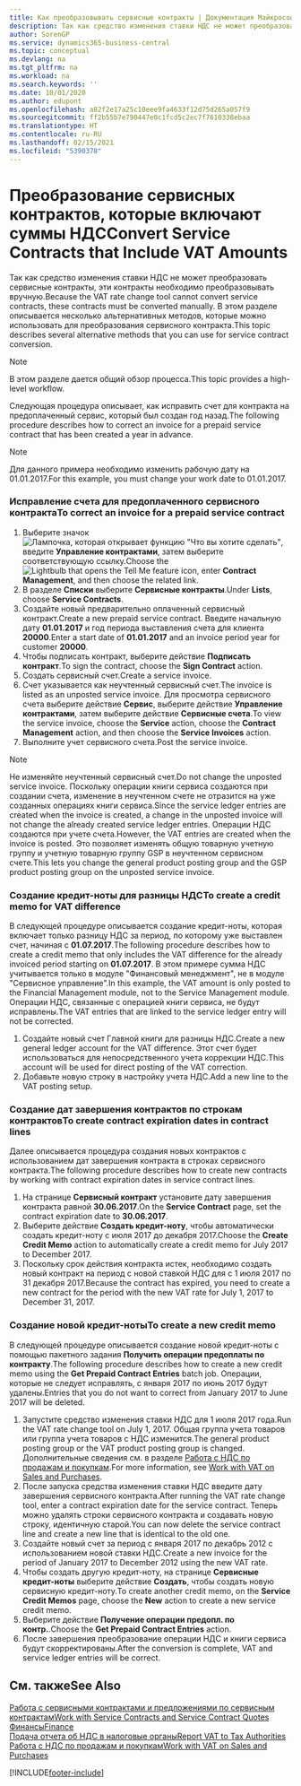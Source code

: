 ```yaml
---
title: Как преобразовывать сервисные контракты | Документация Майкрософт
description: Так как средство изменения ставки НДС не может преобразовать сервисные контракты, эти контракты необходимо преобразовывать вручную. В этом разделе описывается несколько альтернативных методов, которые можно использовать для преобразования сервисного контракта.
author: SorenGP
ms.service: dynamics365-business-central
ms.topic: conceptual
ms.devlang: na
ms.tgt_pltfrm: na
ms.workload: na
ms.search.keywords: ''
ms.date: 10/01/2020
ms.author: edupont
ms.openlocfilehash: a82f2e17a25c10eee9fa4633f12d75d265a057f9
ms.sourcegitcommit: ff2b55b7e790447e0c1fcd5c2ec7f7610338ebaa
ms.translationtype: HT
ms.contentlocale: ru-RU
ms.lasthandoff: 02/15/2021
ms.locfileid: "5390378"
---
```

# <a name="convert-service-contracts-that-include-vat-amounts"></a><span data-ttu-id="bfb7b-104">Преобразование сервисных контрактов, которые включают суммы НДС</span><span class="sxs-lookup"><span data-stu-id="bfb7b-104">Convert Service Contracts that Include VAT Amounts</span></span>
<span data-ttu-id="bfb7b-105">Так как средство изменения ставки НДС не может преобразовать сервисные контракты, эти контракты необходимо преобразовывать вручную.</span><span class="sxs-lookup"><span data-stu-id="bfb7b-105">Because the VAT rate change tool cannot convert service contracts, these contracts must be converted manually.</span></span> <span data-ttu-id="bfb7b-106">В этом разделе описывается несколько альтернативных методов, которые можно использовать для преобразования сервисного контракта.</span><span class="sxs-lookup"><span data-stu-id="bfb7b-106">This topic describes several alternative methods that you can use for service contract conversion.</span></span>  

> [!NOTE]  
>  <span data-ttu-id="bfb7b-107">В этом разделе дается общий обзор процесса.</span><span class="sxs-lookup"><span data-stu-id="bfb7b-107">This topic provides a high-level workflow.</span></span>  

 <span data-ttu-id="bfb7b-108">Следующая процедура описывает, как исправить счет для контракта на предоплаченный сервис, который был создан год назад.</span><span class="sxs-lookup"><span data-stu-id="bfb7b-108">The following procedure describes how to correct an invoice for a prepaid service contract that has been created a year in advance.</span></span>  

> [!NOTE]  
>  <span data-ttu-id="bfb7b-109">Для данного примера необходимо изменить рабочую дату на 01.01.2017.</span><span class="sxs-lookup"><span data-stu-id="bfb7b-109">For this example, you must change your work date to 01.01.2017.</span></span>  

### <a name="to-correct-an-invoice-for-a-prepaid-service-contract"></a><span data-ttu-id="bfb7b-110">Исправление счета для предоплаченного сервисного контракта</span><span class="sxs-lookup"><span data-stu-id="bfb7b-110">To correct an invoice for a prepaid service contract</span></span>  
1. <span data-ttu-id="bfb7b-111">Выберите значок ![Лампочка, которая открывает функцию "Что вы хотите сделать"](media/ui-search/search_small.png "Что вы хотите сделать"), введите **Управление контрактами**, затем выберите соответствующую ссылку.</span><span class="sxs-lookup"><span data-stu-id="bfb7b-111">Choose the ![Lightbulb that opens the Tell Me feature](media/ui-search/search_small.png "Tell me what you want to do") icon, enter **Contract Management**, and then choose the related link.</span></span>  
2. <span data-ttu-id="bfb7b-112">В разделе **Списки** выберите **Сервисные контракты**.</span><span class="sxs-lookup"><span data-stu-id="bfb7b-112">Under **Lists**, choose **Service Contracts**.</span></span>  
3. <span data-ttu-id="bfb7b-113">Создайте новый предварительно оплаченный сервисный контракт.</span><span class="sxs-lookup"><span data-stu-id="bfb7b-113">Create a new prepaid service contract.</span></span> <span data-ttu-id="bfb7b-114">Введите начальную дату **01.01.2017** и год периода выставления счета для клиента **20000**.</span><span class="sxs-lookup"><span data-stu-id="bfb7b-114">Enter a start date of **01.01.2017** and an invoice period year for customer **20000**.</span></span>  
4. <span data-ttu-id="bfb7b-115">Чтобы подписать контракт, выберите действие **Подписать контракт**.</span><span class="sxs-lookup"><span data-stu-id="bfb7b-115">To sign the contract, choose the **Sign Contract** action.</span></span>  
5. <span data-ttu-id="bfb7b-116">Создать сервисный счет.</span><span class="sxs-lookup"><span data-stu-id="bfb7b-116">Create a service invoice.</span></span>
6. <span data-ttu-id="bfb7b-117">Счет указывается как неучтенный сервисный счет.</span><span class="sxs-lookup"><span data-stu-id="bfb7b-117">The invoice is listed as an unposted service invoice.</span></span> <span data-ttu-id="bfb7b-118">Для просмотра сервисного счета выберите действие **Сервис**, выберите действие **Управление контрактами**, затем выберите действие **Сервисные счета**.</span><span class="sxs-lookup"><span data-stu-id="bfb7b-118">To view the service invoice, choose the **Service** action, choose the **Contract Management** action, and then choose the **Service Invoices** action.</span></span>  
7. <span data-ttu-id="bfb7b-119">Выполните учет сервисного счета.</span><span class="sxs-lookup"><span data-stu-id="bfb7b-119">Post the service invoice.</span></span>  

> [!NOTE]  
>  <span data-ttu-id="bfb7b-120">Не изменяйте неучтенный сервисный счет.</span><span class="sxs-lookup"><span data-stu-id="bfb7b-120">Do not change the unposted service invoice.</span></span> <span data-ttu-id="bfb7b-121">Поскольку операции книги сервиса создаются при создании счета, изменение в неучтенном счете не отразится на уже созданных операциях книги сервиса.</span><span class="sxs-lookup"><span data-stu-id="bfb7b-121">Since the service ledger entries are created when the invoice is created, a change in the unposted invoice will not change the already created service ledger entries.</span></span> <span data-ttu-id="bfb7b-122">Операции НДС создаются при учете счета.</span><span class="sxs-lookup"><span data-stu-id="bfb7b-122">However, the VAT entries are created when the invoice is posted.</span></span> <span data-ttu-id="bfb7b-123">Это позволяет изменять общую товарную учетную группу и учетную товарную группу GSP в неучтенном сервисном счете.</span><span class="sxs-lookup"><span data-stu-id="bfb7b-123">This lets you change the general product posting group and the GSP product posting group on the unposted service invoice.</span></span>  

### <a name="to-create-a-credit-memo-for-vat-difference"></a><span data-ttu-id="bfb7b-124">Создание кредит-ноты для разницы НДС</span><span class="sxs-lookup"><span data-stu-id="bfb7b-124">To create a credit memo for VAT difference</span></span>  
<span data-ttu-id="bfb7b-125">В следующей процедуре описывается создание кредит-ноты, которая включает только разницу НДС за период, по которому уже выставлен счет, начиная с **01.07.2017**.</span><span class="sxs-lookup"><span data-stu-id="bfb7b-125">The following procedure describes how to create a credit memo that only includes the VAT difference for the already invoiced period starting on **01.07.2017**.</span></span> <span data-ttu-id="bfb7b-126">В этом примере сумма НДС учитывается только в модуле "Финансовый менеджмент", не в модуле "Сервисное управление".</span><span class="sxs-lookup"><span data-stu-id="bfb7b-126">In this example, the VAT amount is only posted to the Financial Management module, not to the Service Management module.</span></span> <span data-ttu-id="bfb7b-127">Операции НДС, связанные с операцией книги сервиса, не будут исправлены.</span><span class="sxs-lookup"><span data-stu-id="bfb7b-127">The VAT entries that are linked to the service ledger entry will not be corrected.</span></span>  

1. <span data-ttu-id="bfb7b-128">Создайте новый счет Главной книги для разницы НДС.</span><span class="sxs-lookup"><span data-stu-id="bfb7b-128">Create a new general ledger account for the VAT difference.</span></span> <span data-ttu-id="bfb7b-129">Этот счет будет использоваться для непосредственного учета коррекции НДС.</span><span class="sxs-lookup"><span data-stu-id="bfb7b-129">This account will be used for direct posting of the VAT correction.</span></span>  
2. <span data-ttu-id="bfb7b-130">Добавьте новую строку в настройку учета НДС.</span><span class="sxs-lookup"><span data-stu-id="bfb7b-130">Add a new line to the VAT posting setup.</span></span>  

### <a name="to-create-contract-expiration-dates-in-contract-lines"></a><span data-ttu-id="bfb7b-131">Создание дат завершения контрактов по строкам контрактов</span><span class="sxs-lookup"><span data-stu-id="bfb7b-131">To create contract expiration dates in contract lines</span></span>  
<span data-ttu-id="bfb7b-132">Далее описывается процедура создания новых контрактов с использованием дат завершения контракта в строках сервисного контракта.</span><span class="sxs-lookup"><span data-stu-id="bfb7b-132">The following procedure describes how to create new contracts by working with contract expiration dates in service contract lines.</span></span>  

1. <span data-ttu-id="bfb7b-133">На странице **Сервисный контракт** установите дату завершения контракта равной **30.06.2017**.</span><span class="sxs-lookup"><span data-stu-id="bfb7b-133">On the **Service Contract** page, set the contract expiration date to **30.06.2017**.</span></span>  
2. <span data-ttu-id="bfb7b-134">Выберите действие **Создать кредит-ноту**, чтобы автоматически создать кредит-ноту с июля 2017 до декабря 2017.</span><span class="sxs-lookup"><span data-stu-id="bfb7b-134">Choose the **Create Credit Memo** action to automatically create a credit memo for July 2017 to December 2017.</span></span>  
3. <span data-ttu-id="bfb7b-135">Поскольку срок действия контракта истек, необходимо создать новый контракт на период с новой ставкой НДС для с 1 июля 2017 по 31 декабря 2017.</span><span class="sxs-lookup"><span data-stu-id="bfb7b-135">Because the contract has expired, you need to create a new contract for the period with the new VAT rate for July 1, 2017 to December 31, 2017.</span></span>  

### <a name="to-create-a-new-credit-memo"></a><span data-ttu-id="bfb7b-136">Создание новой кредит-ноты</span><span class="sxs-lookup"><span data-stu-id="bfb7b-136">To create a new credit memo</span></span>  
<span data-ttu-id="bfb7b-137">В следующей процедуре описывается создание новой кредит-ноты с помощью пакетного задания **Получить операции предоплаты по контракту**.</span><span class="sxs-lookup"><span data-stu-id="bfb7b-137">The following procedure describes how to create a new credit memo using the **Get Prepaid Contract Entries** batch job.</span></span> <span data-ttu-id="bfb7b-138">Операции, которые не следует исправлять, с января 2017 по июнь 2017 будут удалены.</span><span class="sxs-lookup"><span data-stu-id="bfb7b-138">Entries that you do not want to correct from January 2017 to June 2017 will be deleted.</span></span>  

1. <span data-ttu-id="bfb7b-139">Запустите средство изменения ставки НДС для 1 июля 2017 года.</span><span class="sxs-lookup"><span data-stu-id="bfb7b-139">Run the VAT rate change tool on July 1, 2017.</span></span> <span data-ttu-id="bfb7b-140">Общая группа учета товаров или группа учета товаров с НДС изменится.</span><span class="sxs-lookup"><span data-stu-id="bfb7b-140">The general product posting group or the VAT product posting group is changed.</span></span> <span data-ttu-id="bfb7b-141">Дополнительные сведения см. в разделе [Работа с НДС по продажам и покупкам](finance-work-with-vat.md).</span><span class="sxs-lookup"><span data-stu-id="bfb7b-141">For more information, see [Work with VAT on Sales and Purchases](finance-work-with-vat.md).</span></span>  
2. <span data-ttu-id="bfb7b-142">После запуска средства изменения ставки НДС введите дату завершения сервисного контракта.</span><span class="sxs-lookup"><span data-stu-id="bfb7b-142">After running the VAT rate change tool, enter a contract expiration date for the service contract.</span></span> <span data-ttu-id="bfb7b-143">Теперь можно удалять строки сервисного контракта и создавать новую строку, идентичную старой.</span><span class="sxs-lookup"><span data-stu-id="bfb7b-143">You can now delete the service contract line and create a new line that is identical to the old one.</span></span>  
3. <span data-ttu-id="bfb7b-144">Создайте новый счет за период с января 2017 по декабрь 2012 с использованием новой ставки НДС.</span><span class="sxs-lookup"><span data-stu-id="bfb7b-144">Create a new invoice for the period of January 2017 to December 2012 using the new VAT rate.</span></span>  
4. <span data-ttu-id="bfb7b-145">Чтобы создать другую кредит-ноту, на странице **Сервисные кредит-ноты** выберите действие **Создать**, чтобы создать новую сервисную кредит-ноту.</span><span class="sxs-lookup"><span data-stu-id="bfb7b-145">To create another credit memo, on the **Service Credit Memos** page, choose the **New** action to create a new service credit memo.</span></span>  
5. <span data-ttu-id="bfb7b-146">Выберите действие **Получение операции предопл. по контр.**.</span><span class="sxs-lookup"><span data-stu-id="bfb7b-146">Choose the **Get Prepaid Contract Entries** action.</span></span>  
6. <span data-ttu-id="bfb7b-147">После завершения преобразование операции НДС и книги сервиса будут скорректированы.</span><span class="sxs-lookup"><span data-stu-id="bfb7b-147">After the conversion is complete, VAT and service ledger entries will be correct.</span></span>  

## <a name="see-also"></a><span data-ttu-id="bfb7b-148">См. также</span><span class="sxs-lookup"><span data-stu-id="bfb7b-148">See Also</span></span>  
[<span data-ttu-id="bfb7b-149">Работа с сервисными контрактами и предложениями по сервисным контрактам</span><span class="sxs-lookup"><span data-stu-id="bfb7b-149">Work with Service Contracts and Service Contract Quotes</span></span>](service-how-to-create-service-contracts-and-service-contract-quotes.md)  
[<span data-ttu-id="bfb7b-150">Финансы</span><span class="sxs-lookup"><span data-stu-id="bfb7b-150">Finance</span></span>](finance.md)  
[<span data-ttu-id="bfb7b-151">Подача отчета об НДС в налоговые органы</span><span class="sxs-lookup"><span data-stu-id="bfb7b-151">Report VAT to Tax Authorities</span></span>](finance-how-report-vat.md)  
[<span data-ttu-id="bfb7b-152">Работа с НДС по продажам и покупкам</span><span class="sxs-lookup"><span data-stu-id="bfb7b-152">Work with VAT on Sales and Purchases</span></span>](finance-work-with-vat.md)  


[!INCLUDE[footer-include](includes/footer-banner.md)]